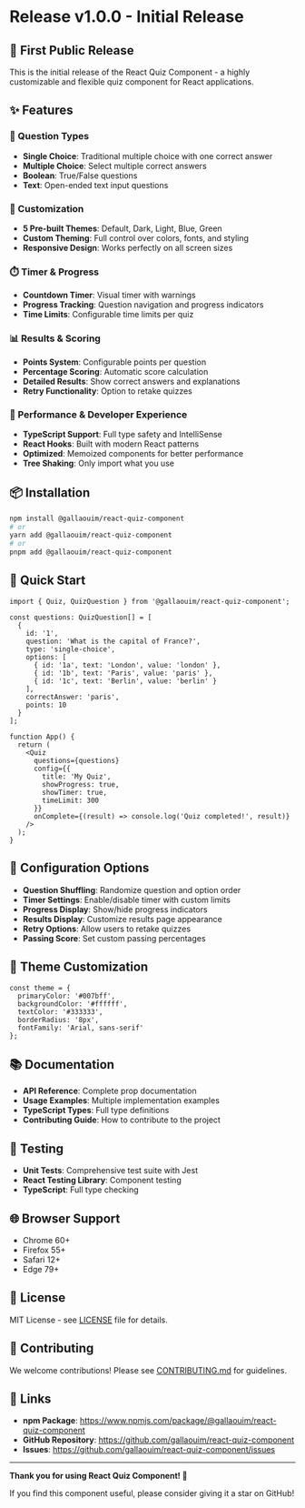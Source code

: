 # Release v1.0.0 - Initial Release

## 🎉 First Public Release

This is the initial release of the React Quiz Component - a highly customizable and flexible quiz component for React applications.

## ✨ Features

### 🎯 Question Types
- **Single Choice**: Traditional multiple choice with one correct answer
- **Multiple Choice**: Select multiple correct answers
- **Boolean**: True/False questions
- **Text**: Open-ended text input questions

### 🎨 Customization
- **5 Pre-built Themes**: Default, Dark, Light, Blue, Green
- **Custom Theming**: Full control over colors, fonts, and styling
- **Responsive Design**: Works perfectly on all screen sizes

### ⏱️ Timer & Progress
- **Countdown Timer**: Visual timer with warnings
- **Progress Tracking**: Question navigation and progress indicators
- **Time Limits**: Configurable time limits per quiz

### 📊 Results & Scoring
- **Points System**: Configurable points per question
- **Percentage Scoring**: Automatic score calculation
- **Detailed Results**: Show correct answers and explanations
- **Retry Functionality**: Option to retake quizzes

### 🚀 Performance & Developer Experience
- **TypeScript Support**: Full type safety and IntelliSense
- **React Hooks**: Built with modern React patterns
- **Optimized**: Memoized components for better performance
- **Tree Shaking**: Only import what you use

## 📦 Installation

```bash
npm install @gallaouim/react-quiz-component
# or
yarn add @gallaouim/react-quiz-component
# or
pnpm add @gallaouim/react-quiz-component
```

## 🚀 Quick Start

```tsx
import { Quiz, QuizQuestion } from '@gallaouim/react-quiz-component';

const questions: QuizQuestion[] = [
  {
    id: '1',
    question: 'What is the capital of France?',
    type: 'single-choice',
    options: [
      { id: '1a', text: 'London', value: 'london' },
      { id: '1b', text: 'Paris', value: 'paris' },
      { id: '1c', text: 'Berlin', value: 'berlin' }
    ],
    correctAnswer: 'paris',
    points: 10
  }
];

function App() {
  return (
    <Quiz
      questions={questions}
      config={{
        title: 'My Quiz',
        showProgress: true,
        showTimer: true,
        timeLimit: 300
      }}
      onComplete={(result) => console.log('Quiz completed!', result)}
    />
  );
}
```

## 🔧 Configuration Options

- **Question Shuffling**: Randomize question and option order
- **Timer Settings**: Enable/disable timer with custom limits
- **Progress Display**: Show/hide progress indicators
- **Results Display**: Customize results page appearance
- **Retry Options**: Allow users to retake quizzes
- **Passing Score**: Set custom passing percentages

## 🎨 Theme Customization

```tsx
const theme = {
  primaryColor: '#007bff',
  backgroundColor: '#ffffff',
  textColor: '#333333',
  borderRadius: '8px',
  fontFamily: 'Arial, sans-serif'
};
```

## 📚 Documentation

- **API Reference**: Complete prop documentation
- **Usage Examples**: Multiple implementation examples
- **TypeScript Types**: Full type definitions
- **Contributing Guide**: How to contribute to the project

## 🧪 Testing

- **Unit Tests**: Comprehensive test suite with Jest
- **React Testing Library**: Component testing
- **TypeScript**: Full type checking

## 🌐 Browser Support

- Chrome 60+
- Firefox 55+
- Safari 12+
- Edge 79+

## 📄 License

MIT License - see [LICENSE](LICENSE) file for details.

## 🤝 Contributing

We welcome contributions! Please see [CONTRIBUTING.md](CONTRIBUTING.md) for guidelines.

## 🔗 Links

- **npm Package**: https://www.npmjs.com/package/@gallaouim/react-quiz-component
- **GitHub Repository**: https://github.com/gallaouim/react-quiz-component
- **Issues**: https://github.com/gallaouim/react-quiz-component/issues

---

**Thank you for using React Quiz Component! 🎉**

If you find this component useful, please consider giving it a star on GitHub!

